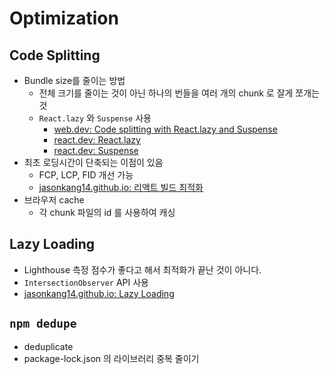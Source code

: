 # Optimization

## Code Splitting

- Bundle size를 줄이는 방법
  - 전체 크기를 줄이는 것이 아닌 하나의 번들을 여러 개의 chunk 로 잘게 쪼개는 것
  - `React.lazy` 와 `Suspense` 사용
    - [web.dev: Code splitting with React.lazy and Suspense](https://web.dev/code-splitting-suspense/)
    - [react.dev: React.lazy](https://react.dev/reference/react/lazy)
    - [react.dev: Suspense](https://react.dev/reference/react/Suspense)
- 최초 로딩시간이 단축되는 이점이 있음
  - FCP, LCP, FID 개선 가능
  - [jasonkang14.github.io: 리액트 빌드 최적화](https://jasonkang14.github.io/react/optimzation-with-chat-gpt)
- 브라우저 cache
  - 각 chunk 파일의 id 를 사용하여 캐싱

## Lazy Loading

- Lighthouse 측정 점수가 좋다고 해서 최적화가 끝난 것이 아니다.
- `IntersectionObserver` API 사용
- [jasonkang14.github.io: Lazy Loading](https://jasonkang14.github.io/react/lazy-loading-to-improve-web-vitals)

## `npm dedupe`

- deduplicate
- package-lock.json 의 라이브러리 중복 줄이기
